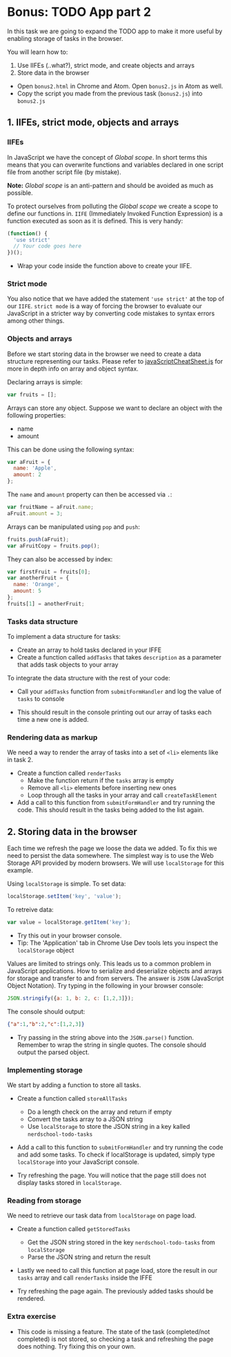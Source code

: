 # Bonus: TODO App part 2

In this task we are going to expand the TODO app to make it more useful by enabling storage of tasks in the browser.

You will learn how to:
 1. Use IIFEs (..what?), strict mode, and create objects and arrays
 2. Store data in the browser

* Open `bonus2.html` in Chrome and Atom. Open `bonus2.js` in Atom as well.
* Copy the script you made from the previous task (`bonus2.js`) into `bonus2.js`

## 1. IIFEs, strict mode, objects and arrays

### IIFEs
In JavaScript we have the concept of _Global scope_. In short terms this means that you can overwrite functions and variables declared in one script file from another script file (by mistake).

**Note:** _Global scope_ is an anti-pattern and should be avoided as much as possible.

To protect ourselves from polluting the _Global scope_ we create a scope to define our functions in. `IIFE` (Immediately Invoked Function Expression) is a function executed as soon as it is defined. This is very handy:

```javascript
(function() {
  'use strict'
  // Your code goes here
})();
```
* Wrap your code inside the function above to create your IIFE.

### Strict mode
You also notice that we have added the statement `'use strict'` at the top of our `IIFE`. `strict mode` is a way of forcing the browser to evaluate our JavaScript in a stricter way by converting code mistakes to syntax errors among other things.

### Objects and arrays
Before we start storing data in the browser we need to create a data structure  representing our tasks. Please refer to  [javaScriptCheatSheet.js](../javaScriptCheatSheet.js) for more in depth info on array and object syntax.

Declaring arrays is simple:

```javascript
var fruits = [];
```

Arrays can store any object. Suppose we want to declare an object with the following properties:
 - name
 - amount

This can be done using the following syntax:
```javascript
var aFruit = {
  name: 'Apple',
  amount: 2
};
```

The `name` and `amount` property can then be accessed via `.`:
```javascript
var fruitName = aFruit.name;
aFruit.amount = 3;
```

Arrays can be manipulated using `pop` and `push`:
```javascript
fruits.push(aFruit);
var aFruitCopy = fruits.pop();
```

They can also be accessed by index:
```javascript
var firstFruit = fruits[0];
var anotherFruit = {
  name: 'Orange',
  amount: 5
};
fruits[1] = anotherFruit;
```
### Tasks data structure

To implement a data structure for tasks:

* Create an array to hold tasks declared in your IFFE
* Create a function called `addTasks` that takes `description` as a parameter
that adds task objects to your array

To integrate the data structure with the rest of your code:
* Call your `addTasks` function from `submitFormHandler` and log the value of `tasks` to console

* This should result in the console printing out our array of tasks each time a new one is added.

### Rendering data as markup
We need a way to render the array of tasks into a set of `<li>` elements like in task 2.

* Create a function called `renderTasks`
  * Make the function return if the `tasks` array is empty
  * Remove all `<li>` elements before inserting new ones
  * Loop through all the tasks in your array and call `createTaskElement`
* Add a call to this function from `submitFormHandler` and try running the code. This should result in the tasks being added to the list again.

## 2. Storing data in the browser

Each time we refresh the page we loose the data we added. To fix this we need to persist the data somewhere. The simplest way is to use the Web Storage API provided by modern browsers. We will use `localStorage` for this example.

Using `localStorage` is simple. To set data:

```javascript
localStorage.setItem('key', 'value');
```

To retreive data:

```javascript
var value = localStorage.getItem('key');
```

* Try this out in your browser console.
* Tip: The 'Application' tab in Chrome Use Dev tools lets you inspect the `localStorage` object

Values are limited to strings only. This leads us to a common problem in JavaScript applications. How to serialize and deserialize objects and arrays for storage and transfer to and from servers. The answer is `JSON` (JavaScript Object Notation). Try typing in the following in your browser console:
```javascript
JSON.stringify({a: 1, b: 2, c: [1,2,3]});
```

The console should output:

```json
{"a":1,"b":2,"c":[1,2,3]}
```

* Try passing in the string above into the `JSON.parse()` function. Remember to wrap the string in single quotes. The console should output the parsed object.

### Implementing storage

We start by adding a function to store all tasks.

* Create a function called `storeAllTasks`
  * Do a length check on the array and return if empty
  * Convert the tasks array to a JSON string
  * Use `localStorage` to store the JSON string in a key kalled `nerdschool-todo-tasks`

* Add a call to this function to `submitFormHandler` and try running the code and add some tasks. To check if localStorage is updated, simply type `localStorage` into your JavaScript console.

* Try refreshing the page. You will notice that the page still does not display tasks stored in `localStorage`.

### Reading from storage
We need to retrieve our task data from `localStorage` on page load.

* Create a function called `getStoredTasks`
  * Get the JSON string stored in the key `nerdschool-todo-tasks` from `localStorage`
  * Parse the JSON string and return the result
* Lastly we need to call this function at page load, store the result in our `tasks` array and call `renderTasks` inside the IFFE

* Try refreshing the page again. The previously added tasks should be rendered.

### Extra exercise
* This code is missing a feature. The state of the task (completed/not completed) is not stored, so checking a task and refreshing the page does nothing. Try fixing this on your own.
